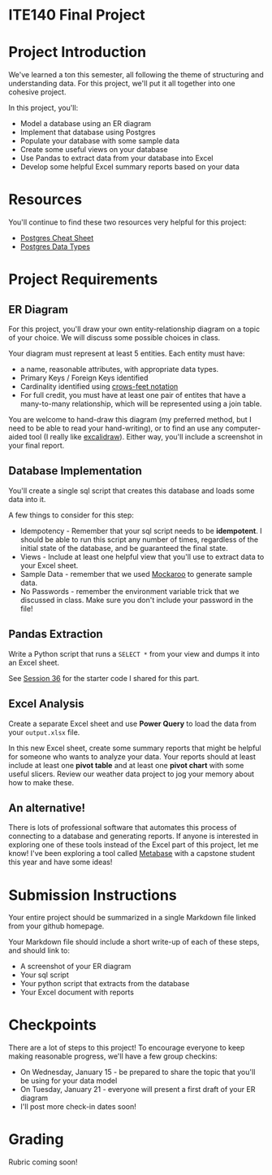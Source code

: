 # ITE140 Final Project

# Project Introduction

We've learned a ton this semester, all following the theme of structuring and understanding data. For this project, we'll put it all together into one cohesive project.

In this project, you'll:
- Model a database using an ER diagram
- Implement that database using Postgres
- Populate your database with some sample data
- Create some useful views on your database
- Use Pandas to extract data from your database into Excel
- Develop some helpful Excel summary reports based on your data

# Resources
You'll continue to find these two resources very helpful for this project:
- [Postgres Cheat Sheet](https://gist.github.com/Kartones/dd3ff5ec5ea238d4c546)
- [Postgres Data Types](https://www.postgresql.org/docs/current/datatype.html)

# Project Requirements

## ER Diagram

For this project, you'll draw your own entity-relationship diagram on a topic of your choice. We will discuss some possible choices in class.

Your diagram must represent at least 5 entities. Each entity must have:

- a name, reasonable attributes, with appropriate data types.
- Primary Keys / Foreign Keys identified
- Cardinality identified using [crows-feet notation](https://vertabelo.com/blog/crow-s-foot-notation/)
- For full credit, you must have at least one pair of entites that have a many-to-many relationship, which will be represented using a join table.

You are welcome to hand-draw this diagram (my preferred method, but I need to be able to read your hand-writing), or to find an use any computer-aided tool (I really like [excalidraw](https://excalidraw.com/)). Either way, you'll include a screenshot in your final report.

## Database Implementation
You'll create a single sql script that creates this database and loads some data into it.

A few things to consider for this step:

- Idempotency - Remember that your sql script needs to be **idempotent**. I should be able to run this script any number of times, regardless of the initial state of the database, and be guaranteed the final state.
- Views - Include at least one helpful view that you'll use to extract data to your Excel sheet.
- Sample Data - remember that we used [Mockaroo](https://www.mockaroo.com/) to generate sample data.
- No Passwords - remember the environment variable trick that we discussed in class. Make sure you don't include your password in the file!

## Pandas Extraction
Write a Python script that runs a `SELECT *` from your view and dumps it into an Excel sheet. 

See [Session 36](https://ict.gctaa.net/sections/db/goals/session.html?num=36) for the starter code I shared for this part.

## Excel Analysis
Create a separate Excel sheet and use **Power Query** to load the data from your `output.xlsx` file.

In this new Excel sheet, create some summary reports that might be helpful for someone who wants to analyze your data. Your reports should at least include at least one **pivot table** and at least one **pivot chart** with some useful slicers. Review our weather data project to jog your memory about how to make these.


## An alternative!
There is lots of professional software that automates this process of connecting to a database and generating reports. If anyone is interested in exploring one of these tools instead of the Excel part of this project, let me know! I've been exploring a tool called [Metabase](https://www.metabase.com/) with a capstone student this year and have some ideas!

# Submission Instructions
Your entire project should be summarized in a single Markdown file linked from your github homepage.

Your Markdown file should include a short write-up of each of these steps, and should link to:
- A screenshot of your ER diagram
- Your sql script
- Your python script that extracts from the database
- Your Excel document with reports

# Checkpoints
There are a lot of steps to this project! To encourage everyone to keep making reasonable progress, we'll have a few group checkins:
- On Wednesday, January 15 - be prepared to share the topic that you'll be using for your data model
- On Tuesday, January 21 - everyone will present a first draft of your ER diagram
- I'll post more check-in dates soon!

# Grading
Rubric coming soon!